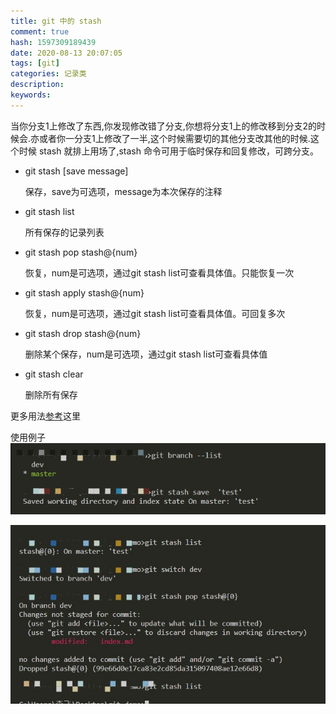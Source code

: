 ```yaml
---
title: git 中的 stash 
comment: true
hash: 1597309189439
date: 2020-08-13 20:07:05
tags: [git]
categories: 记录类
description:
keywords:
---
```


当你分支1上修改了东西,你发现修改错了分支,你想将分支1上的修改移到分支2的时候会.亦或者你一分支1上修改了一半,这个时候需要切的其他分支改其他的时候.这个时候 stash 就排上用场了,stash 命令可用于临时保存和回复修改，可跨分支。

<!--more-->

- git stash [save message]

    保存，save为可选项，message为本次保存的注释

- git stash list

    所有保存的记录列表

- git stash pop stash@{num}

    恢复，num是可选项，通过git stash list可查看具体值。只能恢复一次

- git stash apply stash@{num}

    恢复，num是可选项，通过git stash list可查看具体值。可回复多次

- git stash drop stash@{num}

    删除某个保存，num是可选项，通过git stash list可查看具体值

- git stash clear

    删除所有保存

更多用法[参考](//git-scm.com/book/zh/v2/Git-%E5%B7%A5%E5%85%B7-%E8%B4%AE%E8%97%8F%E4%B8%8E%E6%B8%85%E7%90%86)这里

使用例子
![](/images/posts/git_stash/20200824154456.jpg)

![](/images/posts/git_stash/20200824154701.jpg)
